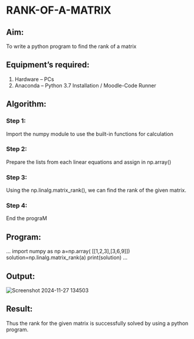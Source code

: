 # RANK-OF-A-MATRIX
## Aim:
To write a python program to find the rank of a matrix
## Equipment’s required:
1. 	Hardware – PCs
2. 	Anaconda – Python 3.7 Installation / Moodle-Code Runner
## Algorithm:
### Step 1: 
Import the numpy module to use the built-in functions for calculation
### Step 2:
Prepare the lists from each linear equations and assign in np.array()
### Step 3: 
Using the np.linalg.matrix_rank(), we can find the rank of the given matrix.
### Step 4:
End the prograM
## Program:
...
import numpy as np
a=np.array( [[1,2,3],[3,6,9]])
solution=np.linalg.matrix_rank(a)
print(solution)
...

## Output:
![Screenshot 2024-11-27 134503](https://github.com/user-attachments/assets/93849501-d982-455d-956f-bfae394e0371)
## Result:
Thus the rank for the given matrix is successfully solved by  using a python program.

